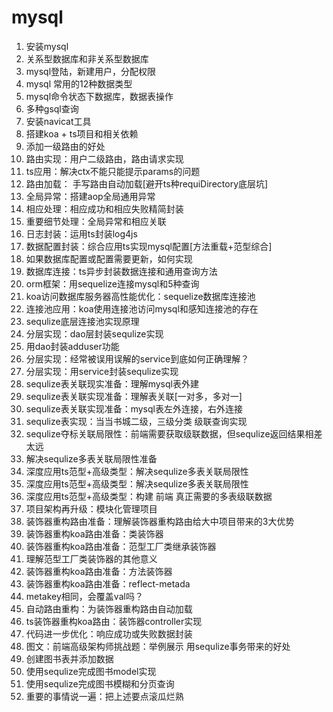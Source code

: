# mysql
1. 安装mysql
2. 关系型数据库和非关系型数据库
3. mysql登陆，新建用户，分配权限
4. mysql 常用的12种数据类型
5. mysql命令状态下数据库，数据表操作
6. 多种gsql查询
7. 安装navicat工具
8. 搭建koa + ts项目和相关依赖
9. 添加一级路由的好处
10. 路由实现：用户二级路由，路由请求实现
11. ts应用：解决ctx不能只能提示params的问题
12. 路由加载： 手写路由自动加载[避开ts种requiDirectory底层坑]
13. 全局异常：搭建aop全局通用异常
14. 相应处理：相应成功和相应失败精简封装
15. 重要细节处理：全局异常和相应关联
16. 日志封装：运用ts封装log4js
17. 数据配置封装：综合应用ts实现mysql配置[方法重载+范型综合]
18. 如果数据库配置或配置需要更新，如何实现
19. 数据库连接：ts异步封装数据连接和通用查询方法
20. orm框架：用sequelize连接mysql和5种查询
21. koa访问数据库服务器高性能优化：sequelize数据库连接池
22. 连接池应用：koa使用连接池访问mysql和感知连接池的存在
23. sequlize底层连接池实现原理
24. 分层实现：dao层封装sequlize实现
25. 用dao封装adduser功能
26. 分层实现：经常被误用误解的service到底如何正确理解？
27. 分层实现：用service封装sequlize实现
28. sequlize表关联现实准备：理解mysql表外建
29. sequlize表关联实现准备：理解表关联[一对多，多对一]
30. sequlize表关联实现准备：mysql表左外连接，右外连接
31. sequlize表实现：当当书城二级，三级分类 级联查询实现
32. sequlize夺标关联局限性：前端需要获取级联数据，但sequlize返回结果相差太远
33. 解决sequlize多表关联局限性准备
34. 深度应用ts范型+高级类型：解决sequlize多表关联局限性
35. 深度应用ts范型+高级类型：解决sequlize多表关联局限性
36. 深度应用ts范型+高级类型：构建 前端 真正需要的多表级联数据
37. 项目架构再升级：模块化管理项目
38. 装饰器重构路由准备：理解装饰器重构路由给大中项目带来的3大优势
39. 装饰器重构koa路由准备：类装饰器
40. 装饰器重构koa路由准备：范型工厂类继承装饰器
41. 理解范型工厂类装饰器的其他意义
42. 装饰器重构koa路由准备：方法装饰器
43. 装饰器重构koa路由准备：reflect-metada
44. metakey相同，会覆盖val吗？
45. 自动路由重构：为装饰器重构路由自动加载
46. ts装饰器重构koa路由：装饰器controller实现
47. 代码进一步优化：响应成功或失败数据封装
48. 图文：前端高级架构师挑战题：举例展示 用sequlize事务带来的好处
49. 创建图书表并添加数据
50. 使用sequlize完成图书model实现
51. 使用sequlize完成图书模糊和分页查询
52. 重要的事情说一遍：把上述要点滚瓜烂熟
